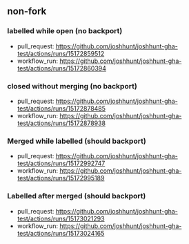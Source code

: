 ## non-fork

### labelled while open (no backport)

- pull_request: https://github.com/joshhunt/joshhunt-gha-test/actions/runs/15172859512
- workflow_run: https://github.com/joshhunt/joshhunt-gha-test/actions/runs/15172860394

### closed without merging (no backport)

- pull_request: https://github.com/joshhunt/joshhunt-gha-test/actions/runs/15172878485
- workflow_run: https://github.com/joshhunt/joshhunt-gha-test/actions/runs/15172878938

### Merged while labelled (should backport)

- pull_request: https://github.com/joshhunt/joshhunt-gha-test/actions/runs/15172992747
- workflow_run: https://github.com/joshhunt/joshhunt-gha-test/actions/runs/15172995189

### Labelled after merged (should backport)

- pull_request: https://github.com/joshhunt/joshhunt-gha-test/actions/runs/15173021293
- workflow_run: https://github.com/joshhunt/joshhunt-gha-test/actions/runs/15173024165
